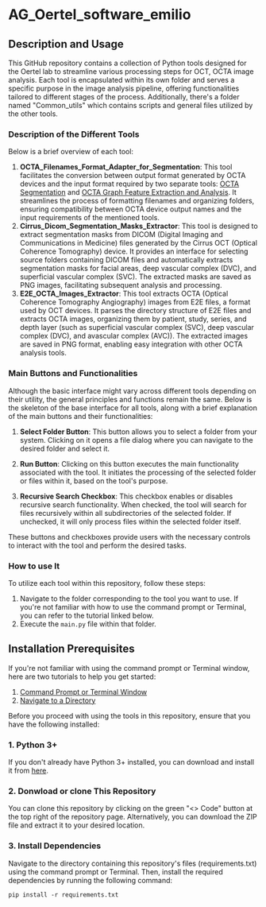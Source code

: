 # AG_Oertel_software_emilio

## Description and Usage
This GitHub repository contains a collection of Python tools designed for the Oertel lab to streamline various processing steps for OCT, OCTA image analysis. Each tool is encapsulated within its own folder and serves a specific purpose in the image analysis pipeline, offering functionalities tailored to different stages of the process. Additionally, there's a folder named "Common_utils" which contains scripts and general files utilized by the other tools.

### Description of the Different Tools
Below is a brief overview of each tool:

1. **OCTA_Filenames_Format_Adapter_for_Segmentation**: This tool facilitates the conversion between output format generated by OCTA devices and the input format required by two separate tools: [OCTA Segmentation](https://github.com/aiforvision/OCTA-autosegmentation) and [OCTA Graph Feature Extraction and Analysis](https://github.com/KreitnerL/OCTA-graph-extraction). It streamlines the process of formatting filenames and organizing folders, ensuring compatibility between OCTA device output names and the input requirements of the mentioned tools.
2. **Cirrus_Dicom_Segmentation_Masks_Extractor**: This tool is designed to extract segmentation masks from DICOM (Digital Imaging and Communications in Medicine) files generated by the Cirrus OCT (Optical Coherence Tomography) device. It provides an interface for selecting source folders containing DICOM files and automatically extracts segmentation masks for facial areas, deep vascular complex (DVC), and superficial vascular complex (SVC). The extracted masks are saved as PNG images, facilitating subsequent analysis and processing.
3. **E2E_OCTA_Images_Extractor**: This tool extracts OCTA (Optical Coherence Tomography Angiography) images from E2E files, a format used by OCT devices. It parses the directory structure of E2E files and extracts OCTA images, organizing them by patient, study, series, and depth layer (such as superficial vascular complex (SVC), deep vascular complex (DVC), and avascular complex (AVC)). The extracted images are saved in PNG format, enabling easy integration with other OCTA analysis tools.

### Main Buttons and Functionalities
Although the basic interface might vary across different tools depending on their utility, the general principles and functions remain the same. Below is the skeleton of the base interface for all tools, along with a brief explanation of the main buttons and their functionalities:

1. **Select Folder Button**: This button allows you to select a folder from your system. Clicking on it opens a file dialog where you can navigate to the desired folder and select it.

2. **Run Button**: Clicking on this button executes the main functionality associated with the tool. It initiates the processing of the selected folder or files within it, based on the tool's purpose.

3. **Recursive Search Checkbox**: This checkbox enables or disables recursive search functionality. When checked, the tool will search for files recursively within all subdirectories of the selected folder. If unchecked, it will only process files within the selected folder itself.

These buttons and checkboxes provide users with the necessary controls to interact with the tool and perform the desired tasks.

### How to use It
To utilize each tool within this repository, follow these steps:

1. Navigate to the folder corresponding to the tool you want to use. If you're not familiar with how to use the command prompt or Terminal, you can refer to the tutorial linked below.
2. Execute the `main.py` file within that folder.



## Installation Prerequisites
If you're not familiar with using the command prompt or Terminal window, here are two tutorials to help you get started:

1. [Command Prompt or Terminal Window](https://tutorial.djangogirls.org/en/intro_to_command_line/#what-is-the-command-line)
2. [Navigate to a Directory](https://tutorial.djangogirls.org/en/intro_to_command_line/#change-current-directory)
   
Before you proceed with using the tools in this repository, ensure that you have the following installed:

### 1. Python 3+
If you don't already have Python 3+ installed, you can download and install it from [here](https://www.python.org/downloads/).

### 2. Donwload or clone This Repository
You can clone this repository by clicking on the green "<> Code" button at the top right of the repository page. Alternatively, you can download the ZIP file and extract it to your desired location.

### 3. Install Dependencies
Navigate to the directory containing this repository's files (requirements.txt) using the command prompt or Terminal. Then, install the required dependencies by running the following command:
```shell
pip install -r requirements.txt
```

